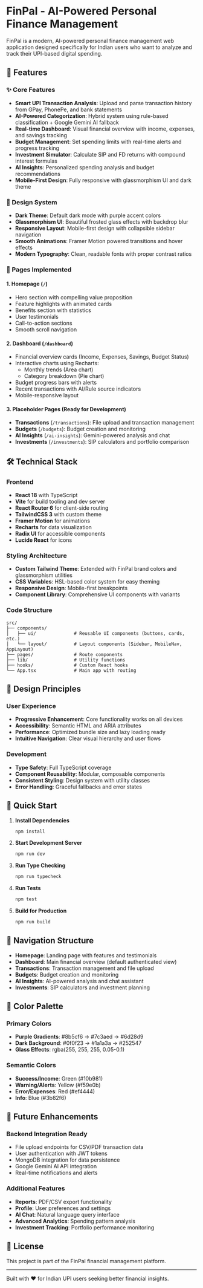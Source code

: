 # FinPal - AI-Powered Personal Finance Management

FinPal is a modern, AI-powered personal finance management web application designed specifically for Indian users who want to analyze and track their UPI-based digital spending.

## 🚀 Features

### ✨ Core Features

- **Smart UPI Transaction Analysis**: Upload and parse transaction history from GPay, PhonePe, and bank statements
- **AI-Powered Categorization**: Hybrid system using rule-based classification + Google Gemini AI fallback
- **Real-time Dashboard**: Visual financial overview with income, expenses, and savings tracking
- **Budget Management**: Set spending limits with real-time alerts and progress tracking
- **Investment Simulator**: Calculate SIP and FD returns with compound interest formulas
- **AI Insights**: Personalized spending analysis and budget recommendations
- **Mobile-First Design**: Fully responsive with glassmorphism UI and dark theme

### 🎨 Design System

- **Dark Theme**: Default dark mode with purple accent colors
- **Glassmorphism UI**: Beautiful frosted glass effects with backdrop blur
- **Responsive Layout**: Mobile-first design with collapsible sidebar navigation
- **Smooth Animations**: Framer Motion powered transitions and hover effects
- **Modern Typography**: Clean, readable fonts with proper contrast ratios

### 📱 Pages Implemented

#### 1. Homepage (`/`)

- Hero section with compelling value proposition
- Feature highlights with animated cards
- Benefits section with statistics
- User testimonials
- Call-to-action sections
- Smooth scroll navigation

#### 2. Dashboard (`/dashboard`)

- Financial overview cards (Income, Expenses, Savings, Budget Status)
- Interactive charts using Recharts:
  - Monthly trends (Area chart)
  - Category breakdown (Pie chart)
- Budget progress bars with alerts
- Recent transactions with AI/Rule source indicators
- Mobile-responsive layout

#### 3. Placeholder Pages (Ready for Development)

- **Transactions** (`/transactions`): File upload and transaction management
- **Budgets** (`/budgets`): Budget creation and monitoring
- **AI Insights** (`/ai-insights`): Gemini-powered analysis and chat
- **Investments** (`/investments`): SIP calculators and portfolio comparison

## 🛠 Technical Stack

### Frontend

- **React 18** with TypeScript
- **Vite** for build tooling and dev server
- **React Router 6** for client-side routing
- **TailwindCSS 3** with custom theme
- **Framer Motion** for animations
- **Recharts** for data visualization
- **Radix UI** for accessible components
- **Lucide React** for icons

### Styling Architecture

- **Custom Tailwind Theme**: Extended with FinPal brand colors and glassmorphism utilities
- **CSS Variables**: HSL-based color system for easy theming
- **Responsive Design**: Mobile-first breakpoints
- **Component Library**: Comprehensive UI components with variants

### Code Structure

```
src/
├── components/
│   ├── ui/              # Reusable UI components (buttons, cards, etc.)
│   └── layout/          # Layout components (Sidebar, MobileNav, AppLayout)
├── pages/               # Route components
├── lib/                 # Utility functions
├── hooks/               # Custom React hooks
└── App.tsx              # Main app with routing
```

## 🎯 Design Principles

### User Experience

- **Progressive Enhancement**: Core functionality works on all devices
- **Accessibility**: Semantic HTML and ARIA attributes
- **Performance**: Optimized bundle size and lazy loading ready
- **Intuitive Navigation**: Clear visual hierarchy and user flows

### Development

- **Type Safety**: Full TypeScript coverage
- **Component Reusability**: Modular, composable components
- **Consistent Styling**: Design system with utility classes
- **Error Handling**: Graceful fallbacks and error states

## 🚀 Quick Start

1. **Install Dependencies**

   ```bash
   npm install
   ```

2. **Start Development Server**

   ```bash
   npm run dev
   ```

3. **Run Type Checking**

   ```bash
   npm run typecheck
   ```

4. **Run Tests**

   ```bash
   npm test
   ```

5. **Build for Production**
   ```bash
   npm run build
   ```

## 📱 Navigation Structure

- **Homepage**: Landing page with features and testimonials
- **Dashboard**: Main financial overview (default authenticated view)
- **Transactions**: Transaction management and file upload
- **Budgets**: Budget creation and monitoring
- **AI Insights**: AI-powered analysis and chat assistant
- **Investments**: SIP calculators and investment planning

## 🎨 Color Palette

### Primary Colors

- **Purple Gradients**: #8b5cf6 → #7c3aed → #6d28d9
- **Dark Background**: #0f0f23 → #1a1a3a → #252547
- **Glass Effects**: rgba(255, 255, 255, 0.05-0.1)

### Semantic Colors

- **Success/Income**: Green (#10b981)
- **Warning/Alerts**: Yellow (#f59e0b)
- **Error/Expenses**: Red (#ef4444)
- **Info**: Blue (#3b82f6)

## 🔮 Future Enhancements

### Backend Integration Ready

- File upload endpoints for CSV/PDF transaction data
- User authentication with JWT tokens
- MongoDB integration for data persistence
- Google Gemini AI API integration
- Real-time notifications and alerts

### Additional Features

- **Reports**: PDF/CSV export functionality
- **Profile**: User preferences and settings
- **AI Chat**: Natural language query interface
- **Advanced Analytics**: Spending pattern analysis
- **Investment Tracking**: Portfolio performance monitoring

## 📄 License

This project is part of the FinPal financial management platform.

---

Built with ❤️ for Indian UPI users seeking better financial insights.
